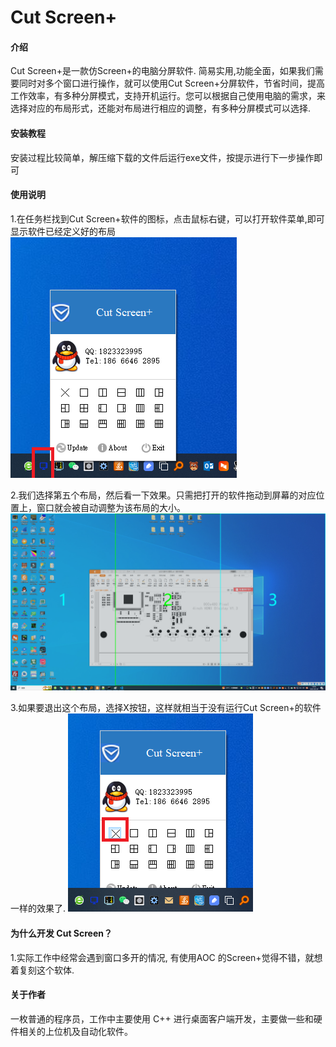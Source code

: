 # Cut Screen+

#### 介绍
Cut Screen+是一款仿Screen+的电脑分屏软件. 
简易实用,功能全面，如果我们需要同时对多个窗口进行操作，就可以使用Cut Screen+分屏软件，节省时间，提高工作效率，有多种分屏模式，支持开机运行。您可以根据自己使用电脑的需求，来选择对应的布局形式，还能对布局进行相应的调整，有多种分屏模式可以选择.

#### 安装教程

安装过程比较简单，解压缩下载的文件后运行exe文件，按提示进行下一步操作即可


#### 使用说明

1.在任务栏找到Cut Screen+软件的图标，点击鼠标右键，可以打开软件菜单,即可显示软件已经定义好的布局  
![图片](./document/1.png)  

2.我们选择第五个布局，然后看一下效果。只需把打开的软件拖动到屏幕的对应位置上，窗口就会被自动调整为该布局的大小。  
![图片](./document/2.png)  

3.如果要退出这个布局，选择X按钮，这样就相当于没有运行Cut Screen+的软件一样的效果了.
![图片](./document/3.png) 


#### 为什么开发 Cut Screen？
1.实际工作中经常会遇到窗口多开的情况, 有使用AOC 的Screen+觉得不错，就想着复刻这个软体.

#### 关于作者
一枚普通的程序员，工作中主要使用 C++ 进行桌面客户端开发，主要做一些和硬件相关的上位机及自动化软件。

